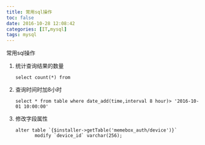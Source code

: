 ```yaml
---
title: 常用sql操作
toc: false
date: 2016-10-28 12:08:42
categories: [IT,mysql]
tags: mysql
---
```




常用sql操作


<!--more-->

1. 统计查询结果的数量
    
    ```
    select count(*) from 
    ```
2. 查询时间时加8小时
    ```
    select * from table where date_add(time,interval 8 hour)> '2016-10-01 10:00:00'
    ```
3. 修改字段属性
    ```
    alter table `{$installer->getTable('memebox_auth/device')}`
           modify `device_id` varchar(256);
    ```